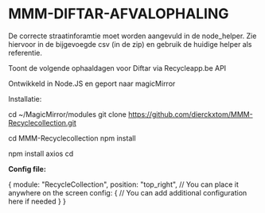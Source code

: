 # MMM-DIFTAR-AFVALOPHALING

De correcte straatinforamtie moet worden aangevuld in de node_helper.
Zie hiervoor in de bijgevoegde csv (in de zip) en gebruik de huidige helper als referentie.

Toont de volgende ophaaldagen voor Diftar via Recycleapp.be API

Ontwikkeld in Node.JS en geport naar magicMirror

Installatie:

cd ~/MagicMirror/modules 
git clone https://github.com/dierckxtom/MMM-Recyclecollection.git

cd MMM-Recyclecollection
npm install 


npm install axios
cd

**Config file:**

{
  module: "RecycleCollection",
  position: "top_right", // You can place it anywhere on the screen
  config: {
    // You can add additional configuration here if needed
  }
}

